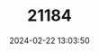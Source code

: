 ---
title: "21184"
category: "Syconycteris carolinae"
draft: false
date: 2024-02-22 13:03:50
languages:
  English: ["Halmahera Blossom Bat", "North Moluccan Blossum-bat", "Halmaheran Blossom Bat"]
  Indonesian: ["Codot Bunga Halmahera"]
---